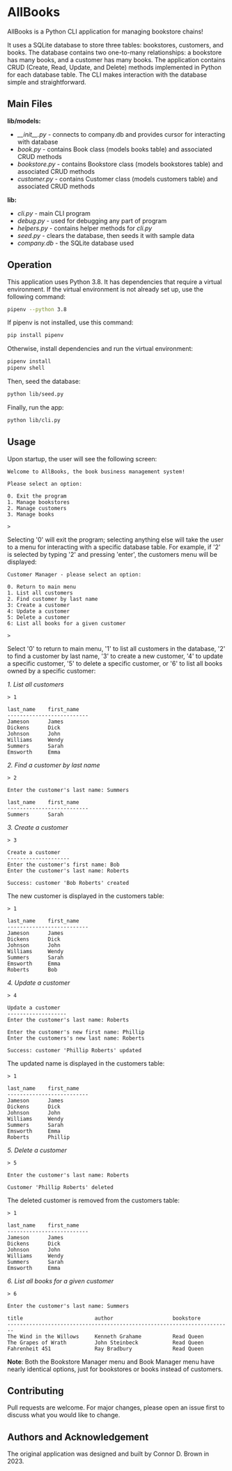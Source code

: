 # AllBooks

AllBooks is a Python CLI application for managing bookstore chains!

It uses a SQLite database to store three tables: bookstores, customers, and books. The database contains two one-to-many relationships:
a bookstore has many books, and a customer has many books. The application contains CRUD (Create, Read, Update, and Delete) methods implemented
in Python for each database table. The CLI makes interaction with the database simple and straightforward.

## Main Files

**lib/models:**

- *\_\_init\_\_.py* - connects to company.db and provides cursor for interacting with database
- *book.py* - contains Book class (models books table) and associated CRUD methods
- *bookstore.py* - contains Bookstore class (models bookstores table) and associated CRUD methods
- *customer.py* - contains Customer class (models customers table) and associated CRUD methods

**lib:**

- *cli.py* - main CLI program
- *debug.py* - used for debugging any part of program
- *helpers.py* - contains helper methods for *cli.py*
- *seed.py* - clears the database, then seeds it with sample data
- *company.db* - the SQLite database used

## Operation

This application uses Python 3.8. It has dependencies that require a virtual environment. If the virtual environment is not already set up, use the following command:
```bash
pipenv --python 3.8
```

If pipenv is not installed, use this command:
```bash
pip install pipenv
```

Otherwise, install dependencies and run the virtual environment:

```bash
pipenv install
pipenv shell
```

Then, seed the database:
```bash
python lib/seed.py
```

Finally, run the app:
```bash
python lib/cli.py
```

## Usage

Upon startup, the user will see the following screen:

```plaintext
Welcome to AllBooks, the book business management system!

Please select an option:

0. Exit the program
1. Manage bookstores
2. Manage customers
3. Manage books

> 
```

Selecting '0' will exit the program; selecting anything else will take the user to a menu for interacting with a specific database table. For example, if '2' is selected by typing '2' and pressing 'enter', the customers menu will be displayed:

```plaintext
Customer Manager - please select an option:

0. Return to main menu
1. List all customers
2. Find customer by last name
3: Create a customer
4: Update a customer
5: Delete a customer
6: List all books for a given customer

> 
```
Select '0' to return to main menu, '1' to list all customers in the database, '2' to find a customer by last name, '3' to create a new customer, '4' to update a specific customer, '5' to delete a specific customer, or '6' to list all books owned by a specific customer:

*1. List all customers*
```plaintext
> 1

last_name    first_name  
--------------------------
Jameson      James       
Dickens      Dick        
Johnson      John        
Williams     Wendy       
Summers      Sarah       
Emsworth     Emma 
```

*2. Find a customer by last name*
```plaintext
> 2

Enter the customer's last name: Summers

last_name    first_name  
--------------------------
Summers      Sarah  
```

*3. Create a customer*
```plaintext
> 3

Create a customer
--------------------
Enter the customer's first name: Bob
Enter the customer's last name: Roberts

Success: customer 'Bob Roberts' created
```
The new customer is displayed in the customers table:
```plaintext
> 1

last_name    first_name  
--------------------------
Jameson      James       
Dickens      Dick        
Johnson      John        
Williams     Wendy       
Summers      Sarah       
Emsworth     Emma        
Roberts      Bob  
```

*4. Update a customer*
```plaintext
> 4

Update a customer
-------------------
Enter the customer's last name: Roberts

Enter the customer's new first name: Phillip
Enter the customers's new last name: Roberts

Success: customer 'Phillip Roberts' updated
```
The updated name is displayed in the customers table:
```plaintext
> 1

last_name    first_name  
--------------------------
Jameson      James       
Dickens      Dick        
Johnson      John        
Williams     Wendy       
Summers      Sarah       
Emsworth     Emma        
Roberts      Phillip  
```

*5. Delete a customer*
```plaintext
> 5

Enter the customer's last name: Roberts

Customer 'Phillip Roberts' deleted
```
The deleted customer is removed from the customers table:
```plaintext
> 1

last_name    first_name  
--------------------------
Jameson      James       
Dickens      Dick        
Johnson      John        
Williams     Wendy       
Summers      Sarah       
Emsworth     Emma   
```

*6. List all books for a given customer*
```plaintext
> 6

Enter the customer's last name: Summers

title                       author                   bookstore   
------------------------------------------------------------------------
The Wind in the Willows     Kenneth Grahame          Read Queen          
The Grapes of Wrath         John Steinbeck           Read Queen          
Fahrenheit 451              Ray Bradbury             Read Queen    
```

**Note**: Both the Bookstore Manager menu and Book Manager menu have nearly identical options, just for bookstores or books instead of customers.

## Contributing

Pull requests are welcome. For major changes, please open an issue first
to discuss what you would like to change.

## Authors and Acknowledgement

The original application was designed and built by Connor D. Brown in 2023.
